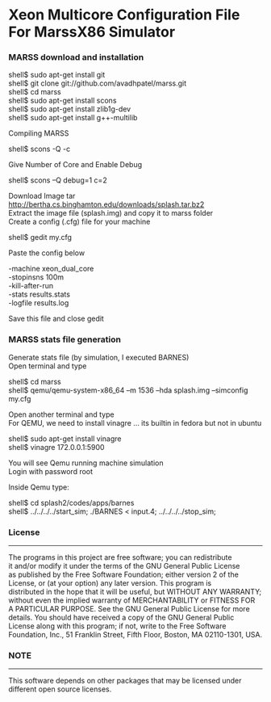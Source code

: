 # Xeon Multicore Configuration File For MarssX86 Simulator

### MARSS download and installation

shell$	sudo apt-get install git <br/>
shell$ git clone git://github.com/avadhpatel/marss.git <br/>
shell$ cd marss <br/>
shell$ sudo apt-get install scons <br/>
shell$ sudo apt-get install zlib1g-dev <br/>
shell$ sudo apt-get install g++-multilib <br/>

Compiling MARSS <br/>

shell$ scons -Q -c <br/>

Give Number of Core and Enable Debug <br/>

shell$ scons –Q debug=1 c=2 <br/>

Download Image tar http://bertha.cs.binghamton.edu/downloads/splash.tar.bz2 <br/>
Extract the image file (splash.img) and copy it to marss folder <br/>
Create a config (.cfg) file for your machine <br/>
 
shell$ gedit my.cfg <br/>

Paste the config below <br/>

-machine xeon_dual_core <br/>
-stopinsns 100m <br/>
-kill-after-run <br/>
-stats results.stats <br/>
-logfile results.log <br/>

Save this file and close gedit <br/>

### MARSS stats file generation 

Generate stats file (by simulation, I executed BARNES) <br/>
Open terminal and type <br/>

shell$ cd marss <br/>
shell$ qemu/qemu-system-x86_64 –m 1536 –hda splash.img –simconfig my.cfg <br/>

Open another terminal and type  <br/>
For QEMU, we need to install vinagre … its builtin in fedora but not in ubuntu <br/>

shell$ sudo apt-get install vinagre <br/>
shell$ vinagre 172.0.0.1:5900 <br/>

You will see Qemu running machine simulation <br/>
Login with password root <br/>

Inside Qemu type: <br/>

shell$ cd splash2/codes/apps/barnes <br/>
shell$ ../../../../start_sim; ./BARNES < input.4; ../../../../stop_sim; <br/>

### License
------------
The programs in this project are free software; you can redistribute <br />
it and/or modify it under the terms of the GNU General Public License <br />
as published by the Free Software Foundation; either version 2 of the <br />
License, or (at your option) any later version. This program is <br />
distributed in the hope that it will be useful, but WITHOUT ANY WARRANTY;<br />
without even the implied warranty of MERCHANTABILITY or FITNESS FOR <br />
A PARTICULAR PURPOSE. See the GNU General Public License for more <br />
details. You should have received a copy of the GNU General Public <br /> 
License along with this program; if not, write to the Free Software <br />
Foundation, Inc., 51 Franklin Street, Fifth Floor, Boston, MA 02110-1301, USA. <br />

### NOTE
--------
This software depends on other packages that may be licensed under different open source licenses.
